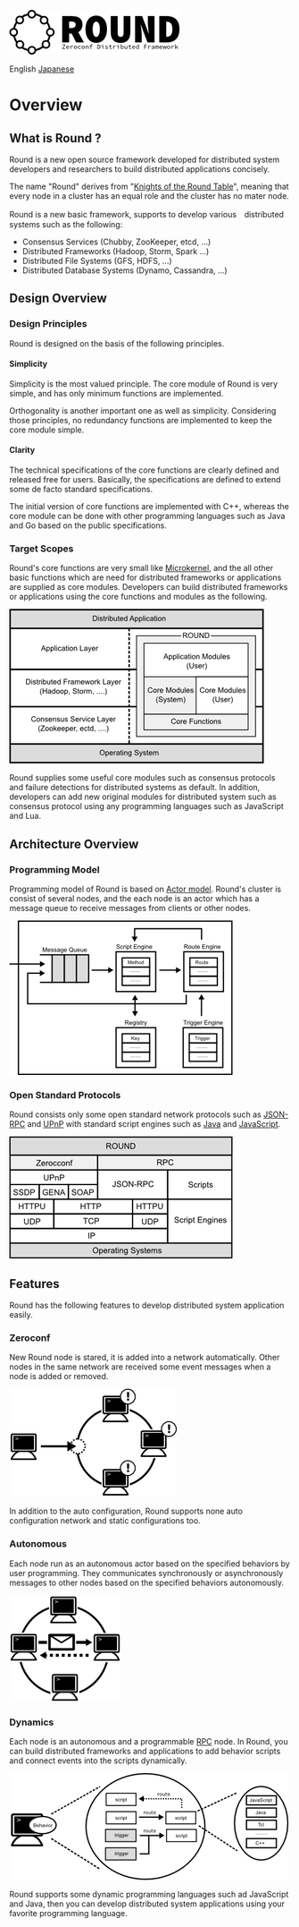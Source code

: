 ![round_logo](img/round_logo.png)

English [Japanese](round_overview_jp.md)

# Overview

## What is Round ?

Round is a new open source framework developed for distributed system developers and researchers to build distributed applications concisely.

The name "Round" derives from "[Knights of the Round Table](http://en.wikipedia.org/wiki/Round_Table)", meaning that every node in a cluster has an equal role and the cluster has no mater node.

Round is a new basic framework, supports to develop various　distributed systems such as the following:

- Consensus Services (Chubby, ZooKeeper, etcd, ...)
- Distributed Frameworks (Hadoop, Storm, Spark ...)
- Distributed File Systems (GFS, HDFS, ...)
- Distributed Database Systems (Dynamo, Cassandra, ...)

## Design Overview

### Design Principles

Round is designed on the basis of the following principles.

#### Simplicity

Simplicity is the most valued principle. The core module of Round is very simple, and has only minimum functions are implemented.

Orthogonality is another important one as well as simplicity. Considering those principles, no redundancy functions are implemented to keep the core module simple.

#### Clarity

The technical specifications of the core functions are clearly defined and released free for users. Basically, the specifications are defined to extend some de facto standard specifications.

The initial version of core functions are implemented with C++, whereas the core module can be done with other programming languages such as Java and Go based on the public specifications.

### Target Scopes

Round's core functions are very small like [Microkernel](http://en.wikipedia.org/wiki/Microkernel), and the all other basic functions which are need for distributed frameworks or applications are supplied as core modules. Developers can build distributed frameworks or applications using the core functions and modules as the following.

![round_design_scope](img/round_design_scope.png)

Round supplies some useful core modules such as consensus protocols and failure detections for distributed systems as default. In addition, developers can add new original modules for distributed system such as consensus protocol using any programming languages such as JavaScript and Lua.

## Architecture Overview

### Programming Model

Programming model of Round is based on [Actor model][actor-model]. Round's cluster is consist of several nodes, and the each node is an actor which has a message queue to receive messages from clients or other nodes.

![Round Programming Model](img/round_programming_model.png)

### Open Standard Protocols

Round consists only some open standard network protocols such as [JSON-RPC][json-rpc] and [UPnP][upnp-spec] with standard script engines such as [Java][java] and [JavaScript][js-spec].

![round_protocol](./img/round_protocol.png)

##  Features

Round has the following features to develop distributed system application easily.

### Zeroconf

New Round node is stared, it is added into a network automatically. Other nodes in the same network are received some event messages when a node is added or removed.

![auto-configuration](img/round_overview_autoconfig.png)

In addition to the auto configuration, Round supports none auto configuration network and static configurations too.

### Autonomous

Each node run as an autonomous actor based on the specified behaviors by user programming. They communicates synchronously or asynchronously messages to other nodes based on the specified behaviors autonomously.

![round_overview_autonomous](img/round_overview_autonomous.png)

### Dynamics

Each node is an autonomous and a programmable [RPC](http://en.wikipedia.org/wiki/Remote_procedure_call) node.
In Round, you can build distributed frameworks and applications to add behavior scripts and connect events into the scripts dynamically.

![auto-configuration](img/round_overview_programming.png)

Round supports some dynamic programming languages such ad JavaScript and Java, then you can develop distributed system applications using your favorite programming language.

[actor-model]: http://en.wikipedia.org/wiki/Actor_model
[csp]: http://en.wikipedia.org/wiki/Communicating_sequential_processes
[df-prog]: http://en.wikipedia.org/wiki/Dataflow_programming
[upnp-spec]: http://upnp.org/sdcps-and-certification/standards/
[json-rpc]: http://www.jsonrpc.org/specification
[java]: https://java.com/
[js-spec]: http://www.ecma-international.org/publications/standards/Ecma-262.htm
